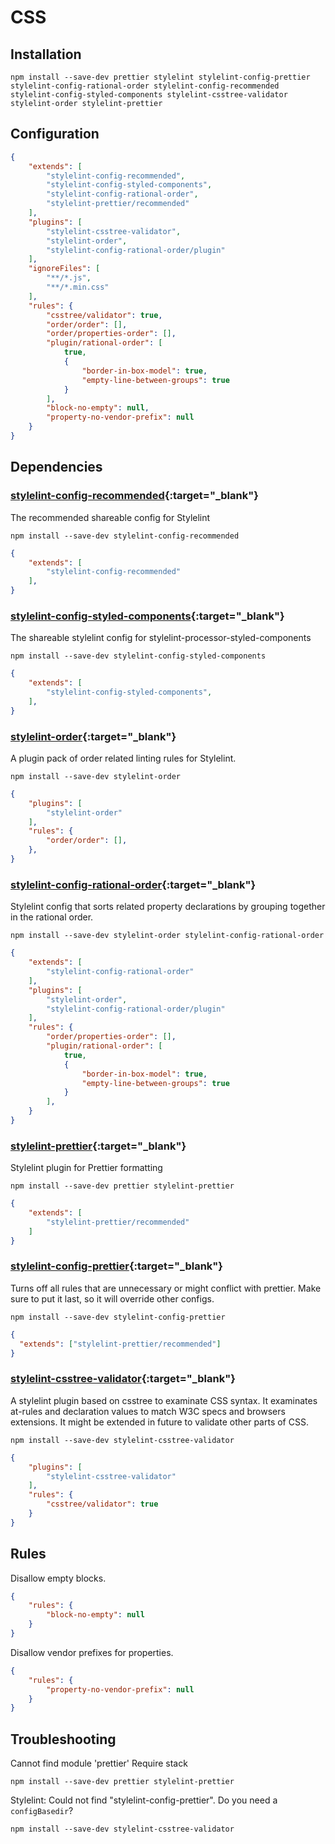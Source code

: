 # CSS

## Installation

```shell
npm install --save-dev prettier stylelint stylelint-config-prettier stylelint-config-rational-order stylelint-config-recommended stylelint-config-styled-components stylelint-csstree-validator stylelint-order stylelint-prettier 
```

## Configuration

```json
{
    "extends": [
        "stylelint-config-recommended",
        "stylelint-config-styled-components",
        "stylelint-config-rational-order",
        "stylelint-prettier/recommended"
    ],
    "plugins": [
        "stylelint-csstree-validator",
        "stylelint-order",
        "stylelint-config-rational-order/plugin"
    ],
    "ignoreFiles": [
        "**/*.js",
        "**/*.min.css"
    ],
    "rules": {
        "csstree/validator": true,
        "order/order": [],
        "order/properties-order": [],
        "plugin/rational-order": [
            true,
            {
                "border-in-box-model": true,
                "empty-line-between-groups": true
            }
        ],
        "block-no-empty": null,
        "property-no-vendor-prefix": null
    }
}
```

## Dependencies

### [stylelint-config-recommended](https://www.npmjs.com/package/stylelint-config-recommended){:target="_blank"}

The recommended shareable config for Stylelint
  
```shell
npm install --save-dev stylelint-config-recommended
```

```json
{
    "extends": [
        "stylelint-config-recommended"
    ],
}
```

### [stylelint-config-styled-components](https://www.npmjs.com/package/stylelint-config-styled-components){:target="_blank"}

The shareable stylelint config for stylelint-processor-styled-components

```shell
npm install --save-dev stylelint-config-styled-components
```

```json
{
    "extends": [
        "stylelint-config-styled-components",
    ],
}
```

### [stylelint-order](https://www.npmjs.com/package/stylelint-order){:target="_blank"}

A plugin pack of order related linting rules for Stylelint.

```shell
npm install --save-dev stylelint-order
```

```json
{
    "plugins": [
        "stylelint-order"
    ],
    "rules": {
        "order/order": [],
    },
}
```

### [stylelint-config-rational-order](https://www.npmjs.com/package/stylelint-config-rational-order){:target="_blank"}

Stylelint config that sorts related property declarations by grouping together in the rational order.

```shell
npm install --save-dev stylelint-order stylelint-config-rational-order
```

```json
{
    "extends": [
        "stylelint-config-rational-order"
    ],
    "plugins": [
        "stylelint-order",
        "stylelint-config-rational-order/plugin"
    ],
    "rules": {
        "order/properties-order": [],
        "plugin/rational-order": [
            true,
            {
                "border-in-box-model": true,
                "empty-line-between-groups": true
            }
        ],
    }
}
```

### [stylelint-prettier](https://www.npmjs.com/package/stylelint-prettier){:target="_blank"}

Stylelint plugin for Prettier formatting

```shell
npm install --save-dev prettier stylelint-prettier
```

```json
{
    "extends": [
        "stylelint-prettier/recommended"
    ]
}
```

### [stylelint-config-prettier](https://www.npmjs.com/package/stylelint-config-prettier){:target="_blank"}

Turns off all rules that are unnecessary or might conflict with prettier. Make sure to put it last, so it will override other configs.

```shell
npm install --save-dev stylelint-config-prettier
```

```json
{
  "extends": ["stylelint-prettier/recommended"]
}
```

### [stylelint-csstree-validator](https://www.npmjs.com/package/stylelint-csstree-validator){:target="_blank"}

A stylelint plugin based on csstree to examinate CSS syntax. It examinates at-rules and declaration values to match W3C specs and browsers extensions. It might be extended in future to validate other parts of CSS.

```shell
npm install --save-dev stylelint-csstree-validator
```

```json
{
    "plugins": [
        "stylelint-csstree-validator"
    ],
    "rules": {
        "csstree/validator": true
    }
}
```

## Rules

Disallow empty blocks.

```json
{
    "rules": {
        "block-no-empty": null
    }
}
```

Disallow vendor prefixes for properties.

```json
{
    "rules": {
        "property-no-vendor-prefix": null
    }
}
```

## Troubleshooting

Cannot find module 'prettier' Require stack

```shell
npm install --save-dev prettier stylelint-prettier
```

Stylelint: Could not find "stylelint-config-prettier". Do you need a `configBasedir`?

```shell
npm install --save-dev stylelint-csstree-validator
```
